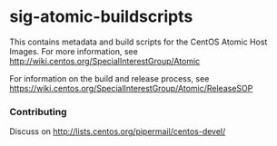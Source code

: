 # sig-atomic-buildscripts

This contains metadata and build scripts for the CentOS Atomic Host
Images.  For more information, see
http://wiki.centos.org/SpecialInterestGroup/Atomic

For information on the build and release process, see
https://wiki.centos.org/SpecialInterestGroup/Atomic/ReleaseSOP

### Contributing

Discuss on http://lists.centos.org/pipermail/centos-devel/



